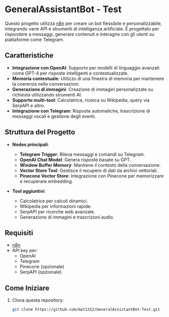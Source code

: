 # GeneralAssistantBot - Test

Questo progetto utilizza [n8n](https://n8n.io/) per creare un bot flessibile e personalizzabile, integrando varie API e strumenti di intelligenza artificiale. È progettato per rispondere a messaggi, generare contenuti e interagire con gli utenti su piattaforme come Telegram.

## Caratteristiche

- **Integrazione con OpenAI**: Supporto per modelli di linguaggio avanzati come GPT-4 per risposte intelligenti e contestualizzate.
- **Memoria contestuale**: Utilizzo di una finestra di memoria per mantenere la coerenza nelle conversazioni.
- **Generazione di immagini**: Creazione di immagini personalizzate su richiesta utilizzando strumenti AI.
- **Supporto multi-tool**: Calcolatrice, ricerca su Wikipedia, query via SerpAPI e altro.
- **Integrazione con Telegram**: Risposte automatiche, trascrizione di messaggi vocali e gestione degli eventi.

## Struttura del Progetto

- **Nodes principali**:
  - **Telegram Trigger**: Rileva messaggi e comandi su Telegram.
  - **OpenAI Chat Model**: Genera risposte basate su GPT.
  - **Window Buffer Memory**: Mantiene il contesto della conversazione.
  - **Vector Store Tool**: Gestisce il recupero di dati da archivi vettoriali.
  - **Pinecone Vector Store**: Integrazione con Pinecone per memorizzare e recuperare embedding.

- **Tool aggiuntivi**:
  - Calcolatrice per calcoli dinamici.
  - Wikipedia per informazioni rapide.
  - SerpAPI per ricerche web avanzate.
  - Generazione di immagini e trascrizioni audio.

## Requisiti

- [n8n](https://n8n.io/)
- API key per:
  - OpenAI
  - Telegram
  - Pinecone (opzionale)
  - SerpAPI (opzionale)

## Come Iniziare

1. Clona questa repository:
   ```bash
   git clone https://github.com/mat1312/GeneralAssistantBot-Test.git

